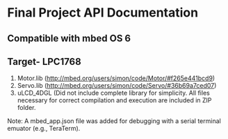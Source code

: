 # Final Project API Documentation #
## Compatible with mbed OS 6 ##
## Target- LPC1768 ##
1. Motor.lib (http://mbed.org/users/simon/code/Motor/#f265e441bcd9)
2. Servo.lib (http://mbed.org/users/simon/code/Servo/#36b69a7ced07)
3. uLCD_4DGL (Did not include complete library for simplicity. All files necessary for correct compilation and execution are included in ZIP folder.

Note: A mbed_app.json file was added for debugging with a serial terminal emuator (e.g., TeraTerm).
   
